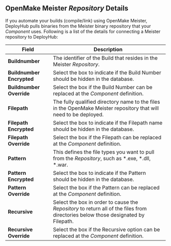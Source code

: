 
## OpenMake Meister _Repository_ Details

If you automate your builds (compile/link) using OpenMake Meister, DeployHub pulls binaries from the Meister binary repository that your _Component_ uses. Following is a list of the details for connecting a Meister repository to DeployHub:

| Field                     | Description                                                                                                                       |
|---------------------------|-----------------------------------------------------------------------------------------------------------------------------------|
| **Buildnumber**           | The identifier of the Build that resides in the Meister _Repository_.                                                             |
| **Buildnumber Encrypted** | Select the box to indicate if the Build Number should be hidden in the database.                                                  |
| **Buildnumber Override**  | Select the box if the Build Number can be replaced at the _Component_ definition.                                                 |
| **Filepath**              | The fully qualified directory name to the files in the OpenMake Meister repository that will need to be deployed.                 |
| **Filepath Encrypted**    | Select the box to indicate if the Filepath name should be hidden in the database.                                                 |
| **Filepath Override**     | Select the box if the Filepath can be replaced at the _Component_ definition.                                                     |
| **Pattern**               | This defines the file types you want to pull from the _Repository_, such as \*.exe, \*.dll, \*.war.                               |
| **Pattern Encrypted**     | Select the box to indicate if the Pattern should be hidden in the database.                                                       |
| **Pattern Override**      | Select the box if the Pattern can be replaced at the _Component_ definition.                                                      |
| **Recursive**             | Select the box in order to cause the _Repository_ to return all of the files from directories below those designated by Filepath. |
| **Recursive Override**    | Select the box if the Recursive option can be replaced at the _Component_ definition.                                             |

